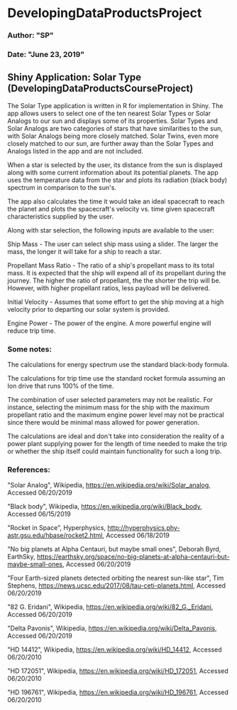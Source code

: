
# DevelopingDataProductsProject

### Author: "SP"
### Date: "June 23, 2019"

## Shiny Application: Solar Type (DevelopingDataProductsCourseProject)

The Solar Type application is written in R for implementation
in Shiny.  The app allows users to select one of the ten nearest
Solar Types or Solar Analogs to our sun and displays some of its 
properties.  Solar Types and Solar Analogs are two categories of
stars that have similarities to the sun, with Solar Analogs being 
more closely matched.  Solar Twins, even more closely matched to 
our sun, are further away than the Solar Types and Analogs listed 
in the app and are not included.

When a star is selected by the user, its distance from the sun is 
displayed along with some current information about its potential 
planets.  The app uses the temperature data from the star and plots 
its radiation (black body) spectrum in comparison to the sun's.

The app also calculates the time it would take an ideal spacecraft
to reach the planet and plots the spacecraft's velocity vs. time
given spacecraft characteristics supplied by the user.  

Along with star selection, the following inputs are available to the 
user:

Ship Mass - The user can select ship mass using a slider.  The larger
the mass, the longer it will take for a ship to reach a star.

Propellant Mass Ratio - The ratio of a ship's propellant mass to its 
total mass.  It is expected that the ship will expend all of its 
propellant during the journey.  The higher the ratio of propellant, 
the the shorter the trip will be.  However, with higher propellant
ratios, less payload will be delivered.

Initial Velocity - Assumes that some effort to get the ship moving
at a high velocity prior to departing our solar system is provided.

Engine Power - The power of the engine.  A more powerful engine will
reduce trip time.

### Some notes:

The calculations for energy spectrum use the standard black-body formula.

The calculations for trip time use the standard rocket formula assuming
an Ion drive that runs 100% of the time.  

The combination of user selected parameters may not be realistic.  For 
instance, selecting the minimum mass for the ship with the maximum 
propellant ratio and the maximum engine power level may not be practical
since there would be minimal mass allowed for power generation.

The calculations are ideal and don't take into consideration the reality
of a power plant supplying power for the length of time needed to make 
the trip or whether the ship itself could maintain functionality for 
such a long trip.  

### References:

"Solar Analog", Wikipedia, https://en.wikipedia.org/wiki/Solar_analog, Accessed 06/20/2019

"Black body", Wikipedia, https://en.wikipedia.org/wiki/Black_body, Accessed 06/15/2019

"Rocket in Space", Hyperphysics, http://hyperphysics.phy-astr.gsu.edu/hbase/rocket2.html,
Accessed 06/18/2019

"No big planets at Alpha Centauri, but maybe small ones", Deborah Byrd, EarthSky, 
https://earthsky.org/space/no-big-planets-at-alpha-centauri-but-maybe-small-ones,
Accessed 06/20/2019

"Four Earth-sized planets detected orbiting the nearest sun-like star", Tim Stephens,
https://news.ucsc.edu/2017/08/tau-ceti-planets.html, Accessed 06/20/2019

"82 G. Eridani", Wikipedia, https://en.wikipedia.org/wiki/82_G._Eridani,
Accessed 06/20/2019

"Delta Pavonis", Wikipedia, https://en.wikipedia.org/wiki/Delta_Pavonis,
Accessed 06/20/2019

"HD 14412", Wikipedia, https://en.wikipedia.org/wiki/HD_14412, Accessed 06/20/2010

"HD 172051", Wikipedia, https://en.wikipedia.org/wiki/HD_172051, Accessed 06/20/2010

"HD 196761", Wikipedia, https://en.wikipedia.org/wiki/HD_196761, Accessed 06/20/2010


